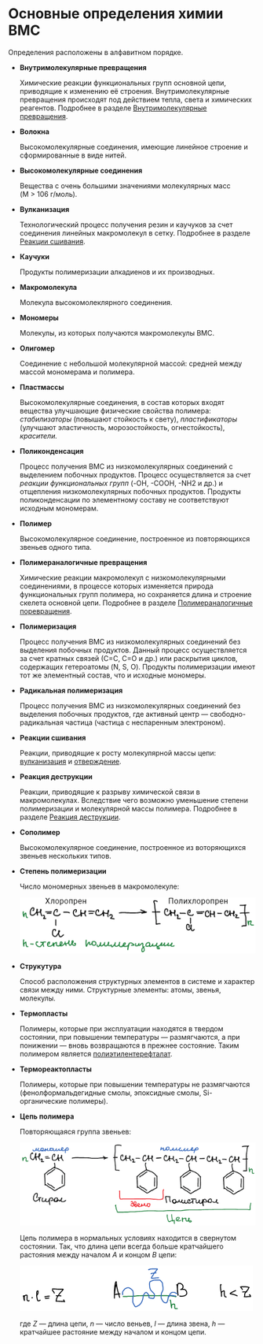 # Основные определения химии ВМС

Определения расположены в алфавитном порядке.

-   **Внутримолекулярные превращения**

    Химические реакции функциональных групп основной цепи, приводящие к изменению её строения. Внутримолекулярные превращения происходят под действием тепла, света и химических реагентов. Подробнее в разделе [Внутримолекулярные превращения](vnutrimolekulyarnye-prevrashcheniya.md).

-   **Волокна**

    Высокомолекулярные соединения, имеющие линейное строение и сформированные в виде нитей.

-   **Высокомолекулярные соединения**

    Вещества с очень большими значениями молекулярных масс \(M \> 106 г/моль\).

-   **Вулканизация**

    Технологический процесс получения резин и каучуков за счет соединения линейных макромолекул в сетку. Подробнее в разделе [Реакции сшивания](reakcii-sshivaniya.md#).

-   **Каучуки**

    Продукты полимеризации алкадиенов и их производных.

-   **Макромолекула**

    Молекула высокомолеклярного соединения.

-   **Мономеры**

    Молекулы, из которых получаются макромолекулы ВМС.

-   **Олигомер**

    Соединение с небольшой молекулярной массой: средней между массой мономерама и полимера.

-   **Пластмассы**

    Высокомолекулярные соединения, в состав которых входят вещества улучшающие физические свойства полимера: *стабилизаторы* \(повышают стойкость к свету\), *пластификаторы* \(улучшают эластичность, морозостойкость, огнестойкость\), *красители.*

-   **Поликонденсация**

    Процесс получения ВМС из низкомолекулярных соединений с выделением побочных продуктов. Процесс осуществляется за счет *реакции функциональных групп* \(-OH, -COOH, -NH2 и др.\) и отщепления низкомолекулярных побочных продуктов. Продукты поликонденсации по элементному составу не соответствуют исходным мономерам.

-   **Полимер**

    Высокомолекулярное соединение, построенное из повторяющихся звеньев одного типа.

-   **Полимераналогичные превращения**

    Химические реакции макромолекул с низкомолекулярными соединениями, в процессе которых изменяется природа функциональных групп полимера, но сохраняется длина и строение скелета основной цепи. Подробнее в разделе [Полимераналогичные поревращения](polimeranalogichnye-prevrashcheniya.md).

-   **Полимеризация**

    Процесс получения ВМС из низкомолекулярных соединений без выделения побочных продуктов. Данный процесс осуществляется за счет кратных связей \(С=С, С=О и др.\) или раскрытия циклов, содержащих гетероатомы \(N, S, O\). Продукты полимеризации имеют тот же элементный состав, что и исходные мономеры.

-   **Радикальная полимеризация**

    Процесс получения ВМС из низкомолекулярных соединений без выделения побочных продуктов, где активный центр — свободно-радикальная частица \(частица с неспаренным электроном\).

-   **Реакции сшивания**

    Реакции, приводящие к росту молекулярной массы цепи: [вулканизация](reakcii-sshivaniya.md#) и [отверждение](reakcii-sshivaniya.md#).

-   **Реакция деструкции**

    Реакции, приводящие к разрыву химической связи в макромолекулах. Вследствие чего возможно уменьшение степени полимеризации и молекулярной массы полимера. Подробнее в разделе [Реакция деструкции](reakcii-destrukcii.md).

-   **Сополимер**

    Высокомолекулярное соединение, построенное из воторяющихся звеньев нескольких типов.

-   **Степень полимеризации**

    Число мономерных звеньев в макромолекуле:

    ![Степень полимеризации](../images/vms/osnovnye-opredeleniya/stepen-polimerizacii.png)

-   **Струкутура**

    Способ расположения структурных элементов в системе и характер связи между ними. Структурные элементы: атомы, звенья, молекулы.

-   **Термопласты**

    Полимеры, которые при эксплуатации находятся в твердом состоянии, при повышении температуры — размягчаются, а при понижении — вновь возвращаются в прежнее состояние. Таким полимером является [полиэтилентерефталат](vazhnejshie-polimery.md#petf).

-   **Термореактопласты**

    Полимеры, которые при повышении температуры не размягчаются \(фенолформальдегидные смолы, эпоксидные смолы, Si-органические полимеры\).

-   **Цепь полимера**

    Повторяющаяся группа звеньев:

    ![Цепб полимера](../images/vms/osnovnye-opredeleniya/polimerizaciya.png)

    Цепь полимера в нормальных условиях находится в свернутом состоянии. Так, что длина цепи всегда больше кратчайшего растояния между началом *А* и концом *B* цепи:

    ![](../images/vms/osnovnye-opredeleniya/dlina-cepochki.png)

    где *Z* — длина цепи, *n* — число веньев, *l* — длина звена, *h* — кратчайшее растояние между началом и концом цепи.


